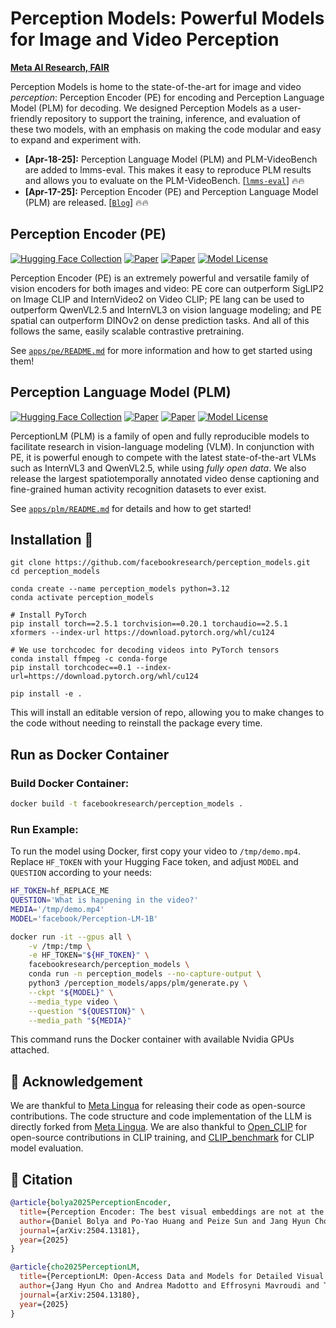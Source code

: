 # Perception Models: Powerful Models for Image and Video Perception

**[Meta AI Research, FAIR](https://ai.facebook.com/research)**

Perception Models is home to the state-of-the-art for image and video _perception_: Perception Encoder (PE) for encoding and Perception Language Model (PLM) for decoding. We designed Perception Models as a user-friendly repository to support the training, inference, and evaluation of these two models, with an emphasis on making the code modular and easy to expand and experiment with.


* **[Apr-18-25]:** Perception Language Model (PLM) and PLM-VideoBench are added to lmms-eval. This makes it easy to reproduce PLM results and allows you to evaluate on the PLM-VideoBench. [[`lmms-eval`](https://github.com/EvolvingLMMs-Lab/lmms-eval/pull/638)] :fire::fire:
* **[Apr-17-25]:** Perception Encoder (PE) and Perception Language Model (PLM) are released. [[`Blog`](https://ai.meta.com/blog/meta-fair-updates-perception-localization-reasoning)] :fire::fire:


## Perception Encoder (PE)

[![Hugging Face Collection](https://img.shields.io/badge/%F0%9F%A4%97%20Hugging%20Face-Collection-blue)](https://huggingface.co/collections/facebook/perception-encoder-67f977c9a65ca5895a7f6ba1) [![Paper](https://img.shields.io/badge/Technical%20Report-Perception%20Encoder-b31b1b.svg)](https://ai.meta.com/research/publications/perception-encoder-the-best-visual-embeddings-are-not-at-the-output-of-the-network)
[![Paper](https://img.shields.io/badge/arXiv-2504.13181-brightgreen.svg?style=flat-square)](https://arxiv.org/abs/2504.13181)
[![Model License](https://img.shields.io/badge/Model_License-Apache_2.0-olive)](https://opensource.org/licenses/Apache-2.0)

Perception Encoder (PE) is an extremely powerful and versatile family of vision encoders for both images and video: PE core can outperform SigLIP2 on Image CLIP and InternVideo2 on Video CLIP; PE lang can be used to outperform QwenVL2.5 and InternVL3 on vision language modeling; and PE spatial can outperform DINOv2 on dense prediction tasks. And all of this follows the same, easily scalable contrastive pretraining.

See [`apps/pe/README.md`](apps/pe/README.md) for more information and how to get started using them!




## Perception Language Model (PLM)
[![Hugging Face Collection](https://img.shields.io/badge/%F0%9F%A4%97%20Hugging%20Face-Collection-blue)](https://huggingface.co/collections/facebook/perception-lm-67f9783f171948c383ee7498) [![Paper](https://img.shields.io/badge/Technical%20Report-PerceptionLM-b31b1b.svg)](https://ai.meta.com/research/publications/perceptionlm-open-access-data-and-models-for-detailed-visual-understanding)
[![Paper](https://img.shields.io/badge/arXiv-2504.13180-brightgreen.svg?style=flat-square)](https://arxiv.org/abs/2504.13180)
[![Model License](https://img.shields.io/badge/Model_License-FAIR_Research_License-lightgrey)](LICENSE.PLM)

PerceptionLM (PLM) is a family of open and fully reproducible models to facilitate research in vision-language modeling (VLM). In conjunction with PE, it is powerful enough to compete with the latest state-of-the-art VLMs such as InternVL3 and QwenVL2.5, while using _fully open data_. We also release the largest spatiotemporally annotated video dense captioning and fine-grained human activity recognition datasets to ever exist.

See [`apps/plm/README.md`](apps/plm/README.md) for details and how to get started!


## Installation :wrench:
```shell
git clone https://github.com/facebookresearch/perception_models.git
cd perception_models

conda create --name perception_models python=3.12
conda activate perception_models

# Install PyTorch
pip install torch==2.5.1 torchvision==0.20.1 torchaudio==2.5.1 xformers --index-url https://download.pytorch.org/whl/cu124

# We use torchcodec for decoding videos into PyTorch tensors
conda install ffmpeg -c conda-forge
pip install torchcodec==0.1 --index-url=https://download.pytorch.org/whl/cu124

pip install -e .
```
This will install an editable version of repo, allowing you to make changes to the code without needing to reinstall the package every time.


## Run as Docker Container

### Build Docker Container:
```bash
docker build -t facebookresearch/perception_models .
```

### Run Example:

To run the model using Docker, first copy your video to `/tmp/demo.mp4`. Replace `HF_TOKEN` with your Hugging Face token, and adjust `MODEL` and `QUESTION` according to your needs:

```bash
HF_TOKEN=hf_REPLACE_ME
QUESTION='What is happening in the video?'
MEDIA='/tmp/demo.mp4'
MODEL='facebook/Perception-LM-1B'

docker run -it --gpus all \
    -v /tmp:/tmp \
    -e HF_TOKEN="${HF_TOKEN}" \
    facebookresearch/perception_models \
    conda run -n perception_models --no-capture-output \
    python3 /perception_models/apps/plm/generate.py \
    --ckpt "${MODEL}" \
    --media_type video \
    --question "${QUESTION}" \
    --media_path "${MEDIA}"
```

This command runs the Docker container with available Nvidia GPUs attached.


## 🙏 Acknowledgement
We are thankful to [Meta Lingua](https://github.com/facebookresearch/lingua) for releasing their code as open-source contributions. The code structure and code implementation of the LLM is directly forked from [Meta Lingua](https://github.com/facebookresearch/lingua). We are also thankful to [Open_CLIP](https://github.com/mlfoundations/open_clip) for open-source contributions in CLIP training, and [CLIP_benchmark](https://github.com/LAION-AI/CLIP_benchmark) for CLIP model evaluation. 


## 📜 Citation
```BibTeX
@article{bolya2025PerceptionEncoder,
  title={Perception Encoder: The best visual embeddings are not at the output of the network},
  author={Daniel Bolya and Po-Yao Huang and Peize Sun and Jang Hyun Cho and Andrea Madotto and Chen Wei and Tengyu Ma and Jiale Zhi and Jathushan Rajasegaran and Hanoona Rasheed and Junke Wang and Marco Monteiro and Hu Xu and Shiyu Dong and Nikhila Ravi and Daniel Li and Piotr Doll{\'a}r and Christoph Feichtenhofer},
  journal={arXiv:2504.13181},
  year={2025}
}

@article{cho2025PerceptionLM,
  title={PerceptionLM: Open-Access Data and Models for Detailed Visual Understanding},
  author={Jang Hyun Cho and Andrea Madotto and Effrosyni Mavroudi and Triantafyllos Afouras and Tushar Nagarajan and Muhammad Maaz and Yale Song and Tengyu Ma and Shuming Hu and Hanoona Rasheed and Peize Sun and Po-Yao Huang and Daniel Bolya and Suyog Jain and Miguel Martin and Huiyu Wang and Nikhila Ravi and Shashank Jain and Temmy Stark and Shane Moon and Babak Damavandi and Vivian Lee and Andrew Westbury and Salman Khan and Philipp Kr\"{a}henb\"{u}hl and Piotr Doll{\'a}r and Lorenzo Torresani and Kristen Grauman and Christoph Feichtenhofer},
  journal={arXiv:2504.13180},
  year={2025}
}
```
